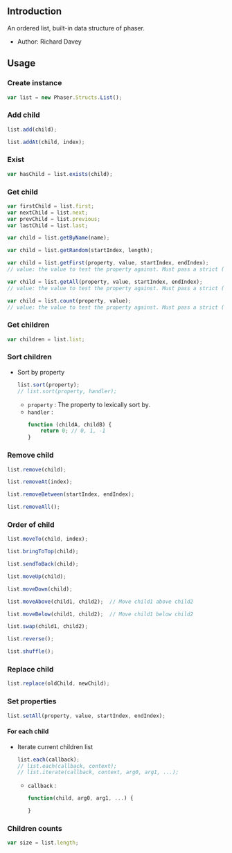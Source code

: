 ## Introduction

An ordered list, built-in data structure of phaser.

- Author: Richard Davey

## Usage

### Create instance

```javascript
var list = new Phaser.Structs.List();
```

### Add child

```javascript
list.add(child);
```

```javascript
list.addAt(child, index);
```

### Exist

```javascript
var hasChild = list.exists(child);
```

### Get child

```javascript
var firstChild = list.first;
var nextChild = list.next;
var prevChild = list.previous;
var lastChild = list.last;
```

```javascript
var child = list.getByName(name);
```

```javascript
var child = list.getRandom(startIndex, length);
```

```javascript
var child = list.getFirst(property, value, startIndex, endIndex);
// value: the value to test the property against. Must pass a strict (`===`) comparison check.
```

```javascript
var child = list.getAll(property, value, startIndex, endIndex);
// value: the value to test the property against. Must pass a strict (`===`) comparison check.
```

```javascript
var child = list.count(property, value);
// value: the value to test the property against. Must pass a strict (`===`) comparison check.
```

### Get children

```javascript
var children = list.list;
```

### Sort children

- Sort by property
    ```javascript
    list.sort(property);
    // list.sort(property, handler);
    ```
    - `property` : The property to lexically sort by.
    - `handler` :
        ```javascript
        function (childA, childB) {
            return 0; // 0, 1, -1
        }
        ```

### Remove child

```javascript
list.remove(child);
```

```javascript
list.removeAt(index);
```

```javascript
list.removeBetween(startIndex, endIndex);
```

```javascript
list.removeAll();
```

### Order of child

```javascript
list.moveTo(child, index);
```

```javascript
list.bringToTop(child);
```

```javascript
list.sendToBack(child);
```

```javascript
list.moveUp(child);
```

```javascript
list.moveDown(child);
```

```javascript
list.moveAbove(child1, child2);  // Move child1 above child2
```

```javascript
list.moveBelow(child1, child2);  // Move child1 below child2
```

```javascript
list.swap(child1, child2);
```

```javascript
list.reverse();
```

```javascript
list.shuffle();
```

### Replace child

```javascript
list.replace(oldChild, newChild);
```

### Set properties

```javascript
list.setAll(property, value, startIndex, endIndex);
```

#### For each child

- Iterate current children list
    ```javascript
    list.each(callback);
    // list.each(callback, context);
    // list.iterate(callback, context, arg0, arg1, ...);
    ```
    - `callback` : 
        ```javascript
        function(child, arg0, arg1, ...) {

        }
        ```

### Children counts

```javascript
var size = list.length;
```
